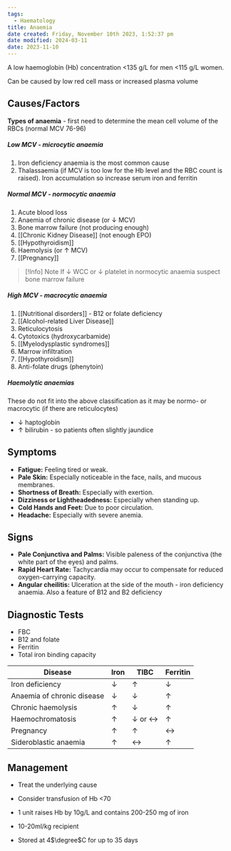 ```yaml
---
tags:
  - Haematology
title: Anaemia
date created: Friday, November 10th 2023, 1:52:37 pm
date modified: 2024-03-11
date: 2023-11-10
---
```

A low haemoglobin (Hb) concentration <135 g/L for men <115 g/L women.

Can be caused by low red cell mass or increased plasma volume


## Causes/Factors

**Types of anaemia** - first need to determine the mean cell volume of the RBCs (normal MCV 76-96)

##### Low MCV - **microcytic anaemia**
1. Iron deficiency anaemia is the most common cause
2. Thalassaemia (if MCV is too low for the Hb level and the RBC count is raised). Iron accumulation so increase serum iron and ferritin

##### Normal MCV - normocytic anaemia
1. Acute blood loss
2. Anaemia of chronic disease (or $\downarrow$ MCV)
3. Bone marrow failure (not producing enough)
4. [[Chronic Kidney Disease]] (not enough EPO)
5. [[Hypothyroidism]]
6. Haemolysis (or $\uparrow$ MCV)
7. [[Pregnancy]]

> [!Info] Note
> If $\downarrow$ WCC or $\downarrow$ platelet in normocytic anaemia suspect bone marrow failure


##### High MCV - macrocytic anaemia 
1. [[Nutritional disorders]] - B12 or folate deficiency
2. [[Alcohol-related Liver Disease]]
3. Reticulocytosis
4. Cytotoxics (hydroxycarbamide)
5. [[Myelodysplastic syndromes]]
6. Marrow infiltration
7. [[Hypothyroidism]]
8. Anti-folate drugs (phenytoin)


##### Haemolytic anaemias
These do not fit into the above classification as it may be normo- or macrocytic (if there are reticulocytes)
- $\downarrow$ haptoglobin
- $\uparrow$ bilirubin - so patients often slightly jaundice
## Symptoms

- **Fatigue:** Feeling tired or weak.
- **Pale Skin:** Especially noticeable in the face, nails, and mucous membranes.
- **Shortness of Breath:** Especially with exertion.
- **Dizziness or Lightheadedness:** Especially when standing up.
- **Cold Hands and Feet:** Due to poor circulation.
- **Headache:** Especially with severe anemia.

## Signs

- **Pale Conjunctiva and Palms:** Visible paleness of the conjunctiva (the white part of the eyes) and palms.
- **Rapid Heart Rate:** Tachycardia may occur to compensate for reduced oxygen-carrying capacity.
- **Angular cheilitis:** Ulceration at the side of the mouth - iron deficiency anaemia. Also a feature of B12 and B2 deficiency

## Diagnostic Tests

- FBC
- B12 and folate
- Ferritin
- Total iron binding capacity

| Disease                    | Iron         | TIBC                              | Ferritin          |
| -------------------------- | ------------ | --------------------------------- | ----------------- |
| Iron deficiency            | $\downarrow$ | $\uparrow$                        | $\downarrow$      |
| Anaemia of chronic disease | $\downarrow$ | $\downarrow$                      | $\uparrow$        |
| Chronic haemolysis         | $\uparrow$   | $\downarrow$                      | $\uparrow$        |
| Haemochromatosis           | $\uparrow$   | $\downarrow$ or $\leftrightarrow$ | $\uparrow$        |
| Pregnancy                  | $\uparrow$   | $\uparrow$                        | $\leftrightarrow$ |
| Sideroblastic anaemia      | $\uparrow$   | $\leftrightarrow$                 | $\uparrow$                  |

## Management

- Treat the underlying cause 
- Consider transfusion of Hb <70

- 1 unit raises Hb by 10g/L and contains 200-250 mg of iron
- 10-20ml/kg recipient
- Stored at 4$\degree$C for up to 35 days

